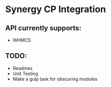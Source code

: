 Synergy CP Integration
===============

## API currently supports:
- WHMCS

## TODO:
- Readmes
- Unit Testing
- Make a gulp task for obscuring modules
